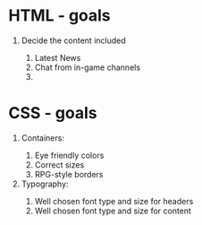 # HTML - goals
  <ol> 
    <li>Decide the content included</li>
     <ol>
       <li>Latest News</li>
       <li>Chat from in-game channels</li>
       <li></li>
     </ol>
  </ol>
  
# CSS - goals
<ol>
  <li>Containers:</li>
    <ol>
      <li>Eye friendly colors</li>
      <li>Correct sizes</li>
      <li>RPG-style borders</li>
    </ol>
  <li>Typography:</li>
  <ol>
    <li>Well chosen font type and size for headers</li>
    <li>Well chosen font type and size for content</li>
  </ol>
</ol>
